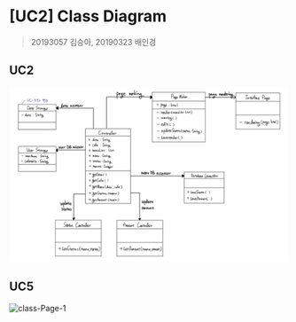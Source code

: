 # [UC2] Class Diagram

> 20193057 김승아, 20190323 배인경

## UC2
![image](https://github.com/SE-gmentation/yumyumgood/blob/main/subgroup2/image/ClassDiagram_UC2.jpg?raw=true)

## UC5
![class-Page-1](https://user-images.githubusercontent.com/52988414/118362446-838cdc00-b5ca-11eb-8189-df2b7e7eb420.png)
